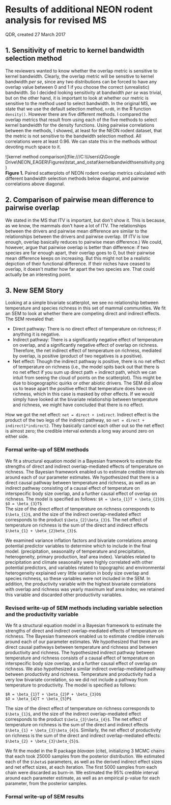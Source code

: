 # Results of additional NEON rodent analysis for revised MS

QDR, created 27 March 2017

## 1. Sensitivity of metric to kernel bandwidth selection method

The reviewers wanted to know whether the overlap metric is sensitive to kernel bandwidth. Clearly, the overlap metric will be sensitive to kernel bandwidth *per se*, since any two distributions can be forced to have any overlap value between 0 and 1 if you choose the correct (unrealistic) bandwidth. So I decided looking sensitivity at bandwidth *per se* was trivial, but on the other hand, it is important to look at whether our metric is sensitive to the method used to select bandwidth. In the original MS, we state that we use the default selection method, `nrd0`, in the R function `density()`. However there are five different methods. I compared the overlap metrics that result from using each of the five methods to select kernel bandwidth for the density functions. Using pairwise correlations between the methods, I showed, at least for the NEON rodent dataset, that the metric is not sensitive to the bandwidth selection method. All correlations were at least 0.96. We can state this in the methods without devoting much space to it.

![kernel method comparison](file:///C:\\Users\\Q\\Google Drive\\NEON_EAGER\\Figures\\tstat_and_ostat\\kernelbandwidthsensitivity.png)  
**Figure 1.** Paired scatterplots of NEON rodent overlap metrics calculated with different bandwidth selection methods below diagonal, and pairwise correlations above diagonal.

## 2. Comparison of pairwise mean difference to pairwise overlap

We stated in the MS that ITV is important, but don't show it. This is because, as we know, the mammals don't have a lot of ITV. The relationships between the drivers and pairwise mean difference are similar to the relationships between the drivers and pairwise overlap. (If ITV is low enough, overlap basically reduces to pairwise mean difference.) We could, however, argue that pairwise overlap is better than difference: if two species are far enough apart, their overlap goes to 0, but their pairwise mean difference keeps on increasing. But this might not be a realistic depiction of their functional difference. If their niches have ceased to overlap, it doesn't matter how far apart the two species are. That could actually be an interesting point.

## 3. New SEM Story

Looking at a simple bivariate scatterplot, we see no relationship between temperature and species richness in this set of mammal communities. We fit an SEM to look at whether there are competing direct and indirect effects. The SEM revealed that:

- Direct pathway: There is no direct effect of temperature on richness; if anything it is negative. 
- Indirect pathway: There is a significantly negative effect of temperature on overlap, and a significantly negative effect of overlap on richness. Therefore, the net indirect effect of temperature on richness, mediated by overlap, is positive (product of two negatives is a positive).
- Net effect: Though the indirect pathway is positive, there is no net effect of temperature on richness (i.e., the model spits back out that there is no net effect if you sum up direct path + indirect path, which we can intuit from seeing the cloud of points on the scatterplot). This might be due to biogeographic quirks or other abiotic drivers. The SEM did allow us to tease apart the positive effect that temperature does have on richness, which in this case is masked by other effects. If we would simply have looked at the bivariate relationship between temperature and richness, we might have concluded that there is no effect.

How we got the net effect: `net = direct + indirect`. Indirect effect is the product of the two legs of the indirect pathway, so `net = direct + indirect1*indirect2`. They basically cancel each other out so the net effect is almost zero; the credible interval extends a long way around zero on either side.

### Formal write-up of SEM methods

We fit a structural equation model in a Bayesian framework to estimate the strengths of direct and indirect overlap-mediated effects of temperature on richness. The Bayesian framework enabled us to estimate credible intervals around each of our parameter estimates. We hypothesized that there is a direct causal pathway between temperature and richness, as well as an indirect pathway consisting of a causal effect of temperature on interspecific body size overlap, and a further causal effect of overlap on richness. The model is specified as follows:
`$R = \beta_{1}T + \beta_{2}O$`  
`$O = \beta_{3}T$`  
The size of the direct effect of temperature on richness corresponds to `$\beta_{1}$`, and the size of the indirect overlap-mediated effect corresponds to the product `$\beta_{2}\beta_{3}$`. The net effect of temperature on richness is the sum of the direct and indirect effects `$\beta_{1} + \beta_{2}beta_{3}$`.   

We examined variance inflation factors and bivariate correlations among potential predictor variables to determine which to include in the final model. (precipitation, seasonality of temperature and precipitation, heterogeneity, primary production, leaf area index). Variables related to precipitation and climate seasonality were highly correlated with other potential predictors, and variables related to topographic and environmental heterogeneity explained very little variation in body size overlap and species richness, so these variables were not included in the SEM. In addition, the productivity variable with the highest bivariate correlations with overlap and richness was yearly maximum leaf area index; we retained this variable and discarded other productivity variables.

### Revised write-up of SEM methods including variable selection and the productivity variable

We fit a structural equation model in a Bayesian framework to estimate the strengths of direct and indirect overlap-mediated effects of temperature on richness. The Bayesian framework enabled us to estimate credible intervals around each of our parameter estimates.  We hypothesized that there are direct causal pathways between temperature and richness and between productivity and richness. The hypothesized indirect pathway between temperature and richness consists of a causal effect of temperature on interspecific body size overlap, and a further causal effect of overlap on richness. We also hypothesized a similar indirect overlap-mediated pathway between productivity and richness. Temperature and productivity had a very low bivariate correlation, so we did not include a pathway from temperature to productivity. The model is specified as follows:

`$R = \beta_{1}T + \beta_{2}P + \beta_{3}O$`  
`$O = \beta_{4}T + \beta_{5}P$`

The size of the direct effect of temperature on richness corresponds to `$\beta_{1}$`, and the size of the indirect overlap-mediated effect corresponds to the product `$\beta_{3}\beta_{4}$`. The net effect of temperature on richness is the sum of the direct and indirect effects `$\beta_{1} + \beta_{3}\beta_{4}$`. Similarly, the net effect of productivity on richness is the sum of the direct and indirect overlap-mediated effects: `$\beta_{2} + \beta_{3}\beta_{5}$`. 

We fit the model in the R package *blavaan* (cite), initializing 3 MCMC chains that each took 25000 samples from the posterior distribution. We estimated each of the `$\beta$` parameters, as well as the derived indirect effect sizes and net effect sizes, at each iteration. The first 5000 samples from each chain were discarded as burn-in. We estimated the 95% credible interval around each parameter estimate, as well as an empirical p-value for each parameter, from the posterior samples. 

### Formal write-up of SEM results

